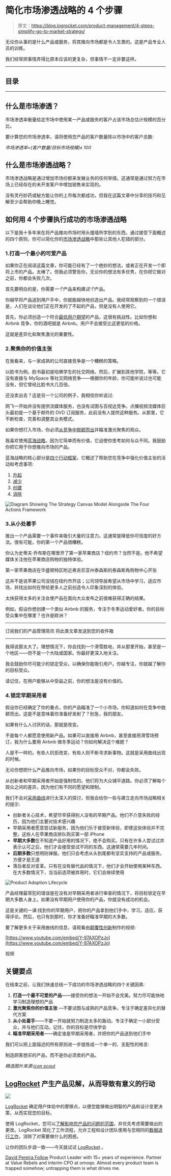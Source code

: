 # 简化市场渗透战略的 4 个步骤

> 原文：<https://blog.logrocket.com/product-management/4-steps-simplify-go-to-market-strategy/>

无论你从事的是什么产品或服务，将其推向市场都是令人生畏的。这是产品专业人员的训练。

我们经常把事情弄得比原本应该的更复杂，但事情不一定非要这样。

* * *

## 目录

* * *

## 什么是市场渗透？

市场渗透率衡量给定市场中使用某一产品或服务的客户占该市场总估计规模的百分比。

要计算您的市场渗透率，请将使用您产品的客户数量除以市场中的客户总数:

*市场渗透率=(客户数量/目标市场规模)x 100*

## 什么是市场渗透战略？

市场渗透战略是通过增加市场份额来发展业务的任何举措。这通常是通过努力在市场上已经存在的未开发客户中增加销售来实现的。

没有灵丹妙药或秘方能让你的上市每次都成功，但我在这篇文章中分享的技巧和见解至少会帮助你晚上睡觉。

## 如何用 4 个步骤执行成功的市场渗透战略

以下是我十多年来在将产品推向市场时用头撞墙所学到的东西。通过接受下面概述的四个原则，你可以简化你的[市场渗透战略](https://blog.logrocket.com/product-management/what-is-go-to-market-strategy-examples-guide/)中那些让其他人犯错的部分。

### 1.打造一个最小的可爱产品

如果你正在阅读这篇文章，你可能已经有了一个绝妙的想法，或者正在开发一个即将上市的产品。太棒了。但我必须警告你，无论你的想法有多优秀，在你把它做对之前，你都会失败几次。

首先要明白的是，你需要*一个*产品来构建*这个*产品。

你越早将产品送到用户手中，你就能越快地创造出产品。我经常观察到的一个错误是，人们在谈论他们正在开发的了不起的产品，但是没有人使用它。

首先，你必须创造一个符合[最低用户期望](https://blog.logrocket.com/product-management/what-is-a-minimum-lovable-product-mlp-how-to-build/)的产品，这很有挑战性。比如你想和 Airbnb 竞争，你的酒吧就是 Airbnb。用户不会接受比这更低的价格。

这就是差异化和聚焦激光的重要性。

### 2.聚焦你的价值主张

在我看来，与一家成熟的公司直接竞争是一个糟糕的策略。

以脸书为例。脸书最初是哈佛学生的社交网络。然后，扩展到其他学院，等等。它没有直接与 MySpace 等社交网络竞争——根据你的年龄，你可能听说过也可能没有，但它曾经比脸书大几百倍。

还没卖出去？这是另一个公司的例子，我相信你听说过:

网飞一开始并没有提供流媒体服务，也没有试图与百视达竞争。点播视频流媒体巨头最初是一个基于邮件的 DVD 订阅服务，此前没有人提供这种服务。从那里，它不断检查，完善和调整其业务模式。

如果你想打入市场，你必须[从竞争中脱颖而出](https://blog.logrocket.com/product-management/what-is-product-differentiation-definition-strategies-examples/)并瞄准激光聚焦的观众。

我喜欢使用[蓝海战略](https://www.blueoceanstrategy.com/what-is-blue-ocean-strategy/)，因为它简单而有价值，它迫使你思考如何与众不同。我鼓励你把它用于你想推向市场的产品。

蓝海战略的核心部分是[四个行动框架](https://blog.logrocket.com/product-management/what-is-a-strategy-canvas-how-to-create-examples/#what-is-the-four-actions-framework)，它概述了帮助您在竞争中强化价值主张的活动和考虑事项:

1.  [升起](https://blog.logrocket.com/product-management/what-is-a-strategy-canvas-how-to-create-examples/#raise)
2.  [减少](https://blog.logrocket.com/product-management/what-is-a-strategy-canvas-how-to-create-examples/#reduce)
3.  [创建](https://blog.logrocket.com/product-management/what-is-a-strategy-canvas-how-to-create-examples/#create)
4.  [消除](https://blog.logrocket.com/product-management/what-is-a-strategy-canvas-how-to-create-examples/#eliminate)

![Diagram Showing The Strategy Canvas Model Alongside The Four Actions Framework](img/937f49e059786ee6430c31ce766a4e79.png)

### 3.从小处着手

推出一个产品需要一个事件来吸引大量的注意力。这通常是降低你可信度的好方法。很有可能，你的第一个产品很糟糕。

你认为史蒂夫·乔布斯在哪里开了第一家苹果商店？纽约市？当然不是。他不希望媒体关注他在苹果商店购物的独特体验。

第一家苹果商店在华盛顿特区附近弗吉尼亚州泰森斯的泰森斯角购物中心开张

这并不是说苹果公司没钱在纽约市开店；公司领导层希望从市场中学习，适应市场，并找出如何在带给更多人之前创造令人印象深刻的体验。

太快获得太多的关注会使产品在面向大众发布之前很难获得正确的结果。

例如，假设你想创建一个类似 Airbnb 的服务，专注于冬季运动爱好者。你的目标受众集中在哪里？也许是欧洲？

* * *

订阅我们的产品管理简讯
将此类文章发送到您的收件箱

* * *

我得说那太大了。理想情况下，你会找到一个滑雪胜地，并从那里开始，甚至是一个地区——但不是一个大陆或国家。你最好更深入地关注。

我会鼓励你尽可能少的锁定受众，以确保你能吸引用户。你越专注，你就越了解你的目标受众。

请记住，在用户能够从中受益之前，你的想法是没有价值的。

### 4.锁定早期采用者

假设你已经确定了你的重点，你的产品瞄准了一个小市场，你知道如何在竞争中脱颖而出。这是不是意味着你准备好发射了？别急，我的朋友。

如果有什么人讨厌的话，那就是改变。

不是每个人都愿意使用新产品。如果可以直接用 Airbnb，甚至直接用滑雪场预订，我为什么要用 Airbnb 做冬季运动？你如何解决这个难题？

人是不一样的。有些人抗拒改变，有些人则不断寻求新事物。这就是采用曲线出现的时候。

无论你想把什么产品推向市场，如果你的目标受众不对，你都会失败。

从创新者和早期采用者开始是强制性的。他们将为大众铺平道路。你必须了解每个观众之间的差异，因为他们有不同的愿望和限制。

我们不会对[采用曲线](https://blog.logrocket.com/product-management/why-product-adoption-strategy-crucial-b2b-scenarios/#what-is-product-adoption)进行太深入的探讨，但我会给你一些与建立走向市场战略相关的提示:

*   创新者关心技术，希望尽早获得别人没有的早期产品。他们不介意失败的经历，因为他们主要对技术感兴趣
*   早期采用者愿意尝试新服务，因为他们乐于接受新体验，即使这些体验并不完整。这些人在苹果商店排队购买第一部 iPhone
*   **早期大多数**在不知道产品好用的情况下，绝不会购买。只有在许多人尝试过并表示认可之后，他们才会接受尝试不同的东西。这通常需要几年时间。
*   **后期多数**只想用防弹服。他们只会考虑从头到尾都有坚实支持的产品或服务。方便才是王道
*   落后者反对变革。只有在没有替代品的情况下，他们才会开始使用某种东西。在大多数情况下，当当前选项被弃用时，它们会继续使用

![Product Adoption Lifecycle](img/212bff9fbf34de4b5db92e0ca064828c.png)

产品经理最常犯的错误是在没有对早期采用者进行审查的情况下，将目标锁定在早期大多数人身上。如果没有早期用户使用你的产品，你就没有成功的机会。

这是关键的一课:找到你的早期用户，把你的产品拿到他们手中，学习，适应，获得评论。然后，也只有到那时，你才准备好瞄准早期的大多数。

要了解更多关于采用曲线的信息，请观看由[颠覆性创新](https://www.youtube.com/watch?v=Y-97AXOPzJo)制作的视频:

[https://www.youtube.com/embed/Y-97AXOPzJo](https://www.youtube.com/embed/Y-97AXOPzJo)

视频

## 关键要点

在结束之前，让我们快速总结一下成功的市场渗透战略的四个关键因素:

1.  **打造一个最不可爱的产品**——接受你的想法一开始不会完美。努力尽可能快地学习制造理想的产品
2.  **激光聚焦你的价值主张** —不要试图与成熟的产品竞争。专注于确定差异化的替代方案
3.  **从小处着手**——不要一开始就努力制造太多的轰动。专注于确定一小部分受众，并与他们互动。记住，你的目标是尽快学会
4.  **瞄准早期采用者**——确定谁是早期采用者，并把你的产品送到他们手中

我们可以把上面描述的所有原则进一步提炼成一个单一的、支配性的格言:

制造顾客想买的产品，而不是你必须卖的产品。

*精选图片来源:[icon scout](https://iconscout.com/icon/spaceship-6163133)*

## [LogRocket](https://lp.logrocket.com/blg/pm-signup) 产生产品见解，从而导致有意义的行动

[![](img/1af2ef21ae5da387d71d92a7a09c08e8.png)](https://lp.logrocket.com/blg/pm-signup)

[LogRocket](https://lp.logrocket.com/blg/pm-signup) 确定用户体验中的摩擦点，以便您能够做出明智的产品和设计变更决策，从而实现您的目标。

使用 LogRocket，您可以[了解影响您产品的问题的范围](https://logrocket.com/for/analytics-for-web-applications)，并优先考虑需要做出的更改。LogRocket 简化了工作流程，允许工程和设计团队使用与您相同的[数据进行工作](https://logrocket.com/for/web-analytics-solutions)，消除了对需要做什么的困惑。

让你的团队步调一致——今天就试试 [LogRocket](https://lp.logrocket.com/blg/pm-signup) 。

[David Pereira Follow](https://blog.logrocket.com/author/davidpereira/) Product Leader with 15+ years of experience. Partner at Value Rebels and interim CPO at omoqo. Almost every product team is trapped somehow; untrapping them is what drives me.